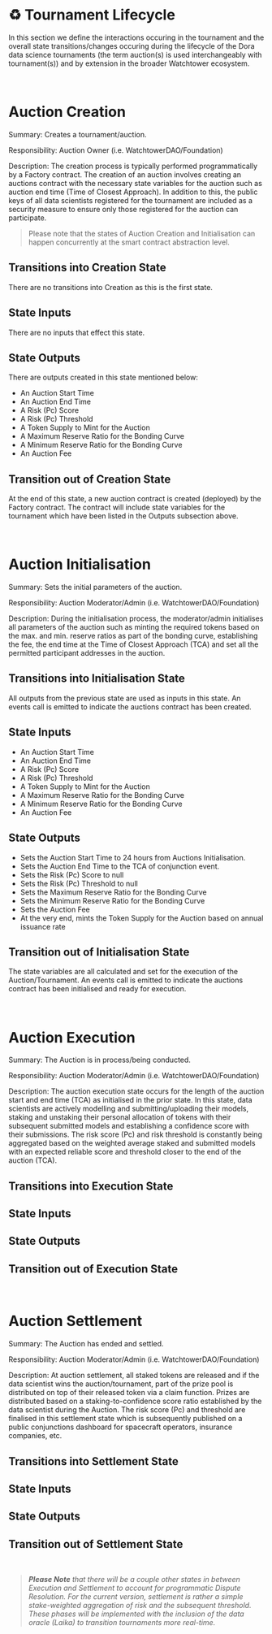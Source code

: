 # ♻️ Tournament Lifecycle

In this section we define the interactions occuring in the tournament and the overall state transitions/changes occuring during the lifecycle of the Dora data science tournaments (the term auction(s) is used interchangeably with tournament(s)) and by extension in the broader Watchtower ecosystem. 

</br>

# Auction Creation
<p>Summary: Creates a tournament/auction.</p>
<p>Responsibility: Auction Owner (i.e. WatchtowerDAO/Foundation)</p>
<p>Description: The creation process is typically performed programmatically by a Factory contract. The creation of an auction involves creating an auctions contract with the necessary state variables for the auction such as auction end time (Time of Closest Approach). In addition to this, the public keys of all data scientists registered for the tournament are included as a security measure to ensure only those registered for the auction can participate. 

> Please note that the states of Auction Creation and Initialisation can happen concurrently at the smart contract abstraction level.

## Transitions into Creation State
There are no transitions into Creation as this is the first state.

## State Inputs
There are no inputs that effect this state.

## State Outputs
There are outputs created in this state mentioned below:
* An Auction Start Time
* An Auction End Time
* A Risk (Pc) Score
* A Risk (Pc) Threshold
* A Token Supply to Mint for the Auction
* A Maximum Reserve Ratio for the Bonding Curve
* A Minimum Reserve Ratio for the Bonding Curve
* An Auction Fee

## Transition out of Creation State
At the end of this state, a new auction contract is created (deployed) by the Factory contract. The contract will include state variables for the tournament which have been listed in the Outputs subsection above.

</br>

# Auction Initialisation
 <p>Summary: Sets the initial parameters of the auction.</p>
 <p>Responsibility: Auction Moderator/Admin (i.e. WatchtowerDAO/Foundation)</p>
 <p>Description: During the initialisation process, the moderator/admin initialises all parameters of the auction such as minting the required tokens based on the max. and min. reserve ratios as part of the bonding curve, establishing the fee, the end time at the Time of Closest Approach (TCA) and set all the permitted participant addresses in the auction.</p>

## Transitions into Initialisation State
All outputs from the previous state are used as inputs in this state. An events call is emitted to indicate the auctions contract has been created.

## State Inputs
* An Auction Start Time
* An Auction End Time
* A Risk (Pc) Score
* A Risk (Pc) Threshold
* A Token Supply to Mint for the Auction
* A Maximum Reserve Ratio for the Bonding Curve
* A Minimum Reserve Ratio for the Bonding Curve
* An Auction Fee

## State Outputs
* Sets the Auction Start Time to 24 hours from Auctions Initialisation.
* Sets the Auction End Time to the TCA of conjunction event.
* Sets the Risk (Pc) Score to null
* Sets the Risk (Pc) Threshold to null
* Sets the Maximum Reserve Ratio for the Bonding Curve
* Sets the Minimum Reserve Ratio for the Bonding Curve
* Sets the Auction Fee
* At the very end, mints the Token Supply for the Auction based on annual issuance rate


## Transition out of Initialisation State
The state variables are all calculated and set for the execution of the Auction/Tournament. An events call is emitted to indicate the auctions contract has been initialised and ready for execution.

</br>

# Auction Execution
<p>Summary: The Auction is in process/being conducted.</p>
<p>Responsibility: Auction Moderator/Admin (i.e. WatchtowerDAO/Foundation)</p>
<p>Description: The auction execution state occurs for the length of the auction start and end time (TCA) as initialised in the prior state. In this state, data scientists are actively modelling and submitting/uploading their models, staking and unstaking their personal allocation of tokens with their subsequent submitted models and establishing a confidence score with their submissions. The risk score (Pc) and risk threshold is constantly being aggregated based on the weighted average staked and submitted models with an expected reliable score and threshold closer to the end of the auction (TCA).</p>

## Transitions into Execution State

## State Inputs

## State Outputs

## Transition out of Execution State

</br>

# Auction Settlement
<p>Summary: The Auction has ended and settled.</p>
<p>Responsibility: Auction Moderator/Admin (i.e. WatchtowerDAO/Foundation)</p>
<p>Description: At auction settlement, all staked tokens are released and if the data scientist wins the auction/tournament, part of the prize pool is distributed on top of their released token via a claim function. Prizes are distributed based on a staking-to-confidence score ratio established by the data scientist during the Auction. The risk score (Pc) and threshold are finalised in this settlement state which is subsequently published on a public conjunctions dashboard for spacecraft operators, insurance companies, etc.</p>

## Transitions into Settlement State

## State Inputs

## State Outputs

## Transition out of Settlement State

</br>

> _**Please Note** that there will be a couple other states in between Execution and Settlement to account for programmatic Dispute Resolution. For the current version, settlement is rather a simple stake-weighted aggregation of risk and the subsequent threshold. These phases will be implemented with the inclusion of the data oracle (Laika) to transition tournaments more real-time._
